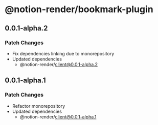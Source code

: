 # @notion-render/bookmark-plugin

## 0.0.1-alpha.2

### Patch Changes

- Fix dependencies linking due to monorepository
- Updated dependencies
  - @notion-render/client@0.0.1-alpha.2

## 0.0.1-alpha.1

### Patch Changes

- Refactor monorepository
- Updated dependencies
  - @notion-render/client@0.0.1-alpha.1
